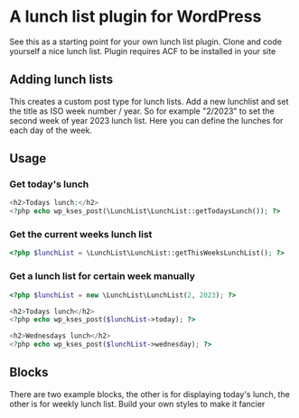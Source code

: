 # A lunch list plugin for WordPress

See this as a starting point for your own lunch list plugin. Clone and code yourself a nice lunch list. Plugin requires ACF to be installed in your site


## Adding lunch lists

This creates a custom post type for lunch lists. Add a new lunchlist and set the title as ISO week number / year. So for example "2/2023" to set the second week of year 2023 lunch list. Here you can define the lunches for each day of the week.

## Usage

### Get today's lunch

```php
<h2>Todays lunch:</h2>
<?php echo wp_kses_post(\LunchList\LunchList::getTodaysLunch()); ?>
```

### Get the current weeks lunch list

```php
<?php $lunchList = \LunchList\LunchList::getThisWeeksLunchList(); ?>
```

### Get a lunch list for certain week manually
```php
<?php $lunchList = new \LunchList\LunchList(2, 2023); ?>

<h2>Todays lunch</h2>
<?php echo wp_kses_post($lunchList->today); ?>

<h2>Wednesdays lunch</h2>
<?php echo wp_kses_post($lunchList->wednesday); ?>
```

## Blocks

There are two example blocks, the other is for displaying today's lunch, the other is for weekly lunch list. Build your own styles to make it fancier